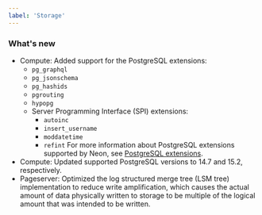 ```yaml
---
label: 'Storage'
---
```


### What's new

- Compute: Added support for the PostgreSQL extensions:
  - `pg_graphql`
  - `pg_jsonschema`
  - `pg_hashids`
  - `pgrouting`
  - `hypopg`
  - Server Programming Interface (SPI) extensions:
    - `autoinc`
    - `insert_username`
    - `moddatetime`
    - `refint`
    For more information about PostgreSQL extensions supported by Neon, see [PostgreSQL extensions](https://neon.tech/docs/reference/pg-extensions/).
- Compute: Updated supported PostgreSQL versions to 14.7 and 15.2, respectively.
- Pageserver: Optimized the log structured merge tree (LSM tree) implementation to reduce write amplification, which causes the actual amount of data physically written to storage to be multiple of the logical amount that was intended to be written.
